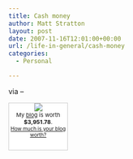 ```yaml
---
title: Cash money
author: Matt Stratton
layout: post
date: 2007-11-16T12:01:00+00:00
url: /life-in-general/cash-money
categories:
  - Personal

---
```

via &#8211;

<div style="border:1px solid #cccccc;background-color:white;width:115px;text-align:center;padding:0 0 10px;">
  <p style="margin:0;">
    <a href="http://www.business-opportunities.biz/"><img src="http://images.business-opportunities.biz/blogworth/gw.jpg" style="border:0;" /></a><br /> <span style="font-size:11px;">My <a href="http://mattstratton.livejournal.com">blog</a> is worth <b>$3,951.78</b>.</span><br /><span style="font-size:10px;"><a href="http://www.business-opportunities.biz/projects/how-much-is-your-blog-worth/">How much is your blog worth?</a></span>
  </p>
  
  <p>
    <a href="http://www.technorati.com/"></a>
  </p>
</div>